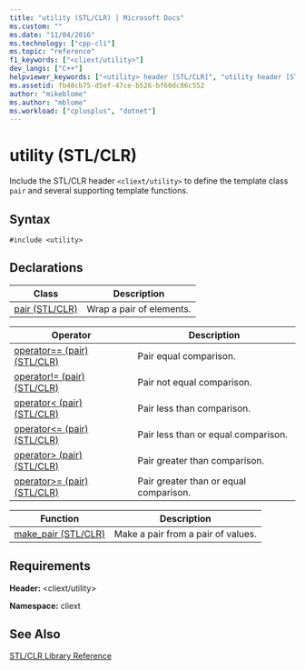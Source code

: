 ```yaml
---
title: "utility (STL/CLR) | Microsoft Docs"
ms.custom: ""
ms.date: "11/04/2016"
ms.technology: ["cpp-cli"]
ms.topic: "reference"
f1_keywords: ["<cliext/utility>"]
dev_langs: ["C++"]
helpviewer_keywords: ["<utility> header [STL/CLR]", "utility header [STL/CLR]", "<cliext/utility> header [STL/CLR]"]
ms.assetid: fb48cb75-d5ef-47ce-b526-bf60dc86c552
author: "mikeblome"
ms.author: "mblome"
ms.workload: ["cplusplus", "dotnet"]
---
```

# utility (STL/CLR)
Include the STL/CLR header `<cliext/utility>` to define the template class `pair` and several supporting template functions.  
  
## Syntax  
  
```  
#include <utility>  
```  
  
## Declarations  
  
|Class|Description|  
|-----------|-----------------|  
|[pair (STL/CLR)](../dotnet/pair-stl-clr.md)|Wrap a pair of elements.|  
  
|Operator|Description|  
|--------------|-----------------|  
|[operator== (pair) (STL/CLR)](../dotnet/operator-equality-pair-stl-clr.md)|Pair equal comparison.|  
|[operator!= (pair) (STL/CLR)](../dotnet/operator-inequality-pair-stl-clr.md)|Pair not equal comparison.|  
|[operator< (pair) (STL/CLR)](../dotnet/operator-less-than-pair-stl-clr.md)|Pair less than comparison.|  
|[operator\<= (pair) (STL/CLR)](../dotnet/operator-less-or-equal-pair-stl-clr.md)|Pair less than or equal comparison.|  
|[operator> (pair) (STL/CLR)](../dotnet/operator-greater-than-pair-stl-clr.md)|Pair greater than comparison.|  
|[operator>= (pair) (STL/CLR)](../dotnet/operator-greater-or-equal-pair-stl-clr.md)|Pair greater than or equal comparison.|  
  
|Function|Description|  
|--------------|-----------------|  
|[make_pair (STL/CLR)](../dotnet/make-pair-stl-clr.md)|Make a pair from a pair of values.|  
  
## Requirements  
 **Header:** \<cliext/utility>  
  
 **Namespace:** cliext  
  
## See Also  
 [STL/CLR Library Reference](../dotnet/stl-clr-library-reference.md)